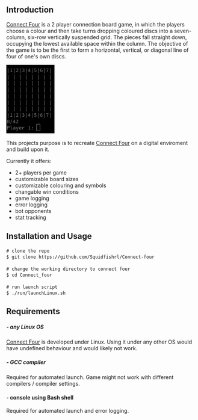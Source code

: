 ## Introduction
[Connect Four](https://en.wikipedia.org/wiki/Connect_Four) is a 2 player connection board game, in which the players choose a colour and then take turns dropping coloured discs into a seven-column, six-row vertically suspended grid. The pieces fall straight down, occupying the lowest available space within the column. The objective of the game is to be the first to form a horizontal, vertical, or diagonal line of four of one's own discs.


![text](/assets/md/connectFourDemoClassic.gif)


This projects purpose is to recreate [Connect Four](https://en.wikipedia.org/wiki/Connect_Four) on a digital enviroment and build upon it.

Currently it offers:
- 2+ players per game
- customizable board sizes
- customizable colouring and symbols
- changable win conditions
- game logging
- error logging
- bot opponents
- stat tracking

## Installation and Usage
``` console
# clone the repo
$ git clone https://github.com/Squidfishrl/Connect-four

# change the working directory to connect four
$ cd Connect_four

# run launch script
$ ./run/launchLinux.sh
```

## Requirements

##### - any Linux OS
[Connect Four](https://github.com/Squidfishrl/Connect-four) is developed under Linux. Using it under any other OS would have undefined behaviour and would likely not work.

##### - GCC compiler
Required for automated launch. Game might not work with different compilers / compiler settings.

#### - console using Bash shell
Required for automated launch and error logging.
